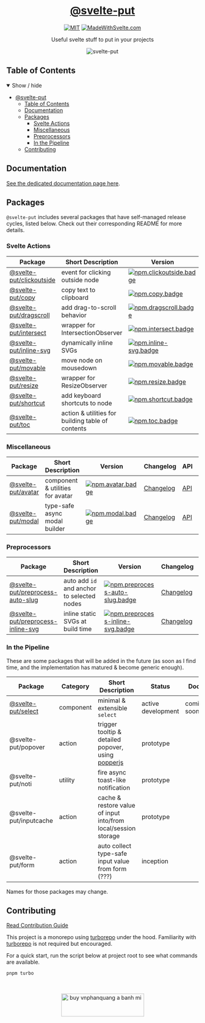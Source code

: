<div align="center">

# [@svelte-put][docs]

[![MIT][license.badge]][license] [![MadeWithSvelte.com][madewithsvelte.badge]][madewithsvelte]

Useful svelte stuff to put in your projects

![svelte-put](https://github.com/vnphanquang/svelte-put/blob/main/sites/docs/static/images/og/svelte-put.jpg)

</div>

## Table of Contents

<details open>
  <summary>Show / hide</summary>

- [@svelte-put](#svelte-put)
  - [Table of Contents](#table-of-contents)
  - [Documentation](#documentation)
  - [Packages](#packages)
    - [Svelte Actions](#svelte-actions)
    - [Miscellaneous](#miscellaneous)
    - [Preprocessors](#preprocessors)
    - [In the Pipeline](#in-the-pipeline)
  - [Contributing](#contributing)

</details>

## Documentation

[See the dedicated documentation page here][docs].

## Packages

`@svelte-put` includes several packages that have self-managed release cycles, listed below. Check out their corresponding README for more details.

### Svelte Actions

| Package                                         | Short Description                                 | Version                                       | Changelog                                  | API                             | Docs                               |
| ----------------------------------------------- | ------------------------------------------------- | --------------------------------------------- | ------------------------------------------ | ------------------------------- | ---------------------------------- |
| [@svelte-put/clickoutside][github.clickoutside] | event for clicking outside node                   | [![npm.clickoutside.badge]][npm.clickoutside] | [Changelog][github.clickoutside.changelog] | [API][github.clickoutside.docs] | [![docs.badge]][docs.clickoutside] |
| [@svelte-put/copy][github.copy]                 | copy text to clipboard                            | [![npm.copy.badge]][npm.copy]                 | [Changelog][github.copy.changelog]         | [API][github.copy.docs]         | [![docs.badge]][docs.copy]         |
| [@svelte-put/dragscroll][github.dragscroll]     | add drag-to-scroll behavior                       | [![npm.dragscroll.badge]][npm.dragscroll]     | [Changelog][github.dragscroll.changelog]   | [API][github.dragscroll.docs]   | [![docs.badge]][docs.dragscroll]   |
| [@svelte-put/intersect][github.intersect]       | wrapper for IntersectionObserver                  | [![npm.intersect.badge]][npm.intersect]       | [Changelog][github.intersect.changelog]    | [API][github.intersect.docs]    | [![docs.badge]][docs.intersect]    |
| [@svelte-put/inline-svg][github.inline-svg]     | dynamically inline SVGs                           | [![npm.inline-svg.badge]][npm.inline-svg]     | [Changelog][github.inline-svg.changelog]   | [API][github.inline-svg.docs]   | [![docs.badge]][docs.inline-svg]   |
| [@svelte-put/movable][github.movable]           | move node on mousedown                            | [![npm.movable.badge]][npm.movable]           | [Changelog][github.movable.changelog]      | [API][github.movable.docs]      | [![docs.badge]][docs.movable]      |
| [@svelte-put/resize][github.resize]             | wrapper for ResizeObserver                        | [![npm.resize.badge]][npm.resize]             | [Changelog][github.resize.changelog]       | [API][github.resize.docs]       | [![docs.badge]][docs.resize]       |
| [@svelte-put/shortcut][github.shortcut]         | add keyboard shortcuts to node                    | [![npm.shortcut.badge]][npm.shortcut]         | [Changelog][github.shortcut.changelog]     | [API][github.shortcut.docs]     | [![docs.badge]][docs.shortcut]     |
| [@svelte-put/toc][github.toc]                   | action & utilities for building table of contents | [![npm.toc.badge]][npm.toc]                   | [Changelog][github.toc.changelog]          | [API][github.toc.docs]          | [![docs.badge]][docs.toc]          |

### Miscellaneous

| Package                             | Short Description                | Version                           | Changelog                            | API                       | Docs                         |
| ----------------------------------- | -------------------------------- | --------------------------------- | ------------------------------------ | ------------------------- | ---------------------------- |
| [@svelte-put/avatar][github.avatar] | component & utilities for avatar | [![npm.avatar.badge]][npm.avatar] | [Changelog][github.avatar.changelog] | [API][github.avatar.docs] | [![docs.badge]][docs.avatar] |
| [@svelte-put/modal][github.modal]   | type-safe async modal builder    | [![npm.modal.badge]][npm.modal]   | [Changelog][github.modal.changelog]  | [API][github.modal.docs]  | [![docs.badge]][docs.modal]  |

### Preprocessors

| Package                                                           | Short Description                          | Version                                                         | Changelog                                           | API                                      | Docs                                        |
| ----------------------------------------------------------------- | ------------------------------------------ | --------------------------------------------------------------- | --------------------------------------------------- | ---------------------------------------- | ------------------------------------------- |
| [@svelte-put/preprocess-auto-slug][github.preprocess-auto-slug]   | auto add `id` and anchor to selected nodes | [![npm.preprocess-auto-slug.badge]][npm.preprocess-auto-slug]   | [Changelog][github.preprocess-auto-slug.changelog]  | [API][github.preprocess-auto-slug.docs]  | [![docs.badge]][docs.preprocess-auto-slug]  |
| [@svelte-put/preprocess-inline-svg][github.preprocess-inline-svg] | inline static SVGs at build time           | [![npm.preprocess-inline-svg.badge]][npm.preprocess-inline-svg] | [Changelog][github.preprocess-inline-svg.changelog] | [API][github.preprocess-inline-svg.docs] | [![docs.badge]][docs.preprocess-inline-svg] |

### In the Pipeline

These are some packages that will be added in the future (as soon as I find time, and the implementation has matured & become generic enough).

| Package                             | Category  | Short Description                                                            | Status             | Docs        |
| ----------------------------------- | --------- | ---------------------------------------------------------------------------- | ------------------ | ----------- |
| [@svelte-put/select][github.select] | component | minimal & extensible `select`                                                | active development | coming soon |
| @svelte-put/popover                 | action    | trigger tooltip & detailed popover, using [popperjs](https://popper.js.org/) | prototype          |
| @svelte-put/noti                    | utility   | fire async toast-like notification                                           | prototype          |
| @svelte-put/inputcache              | action    | cache & restore value of input into/from local/session storage               | prototype          |
| @svelte-put/form                    | action    | auto collect type-safe input value from form (???)                           | inception          |

Names for those packages may change.

## Contributing

[Read Contribution Guide][github.contributing]

This project is a monorepo using [turborepo] under the hood. Familiarity with [turborepo] is not required but encouraged.

For a quick start, run the script below at project root to see what commands are available.

```bash
pnpm turbo
```

<br />

<p align="center">
  <a href="https://www.buymeacoffee.com/vnphanquang" target="_blank">
    <img
      src="https://cdn.buymeacoffee.com/buttons/v2/default-blue.png"
      height="60"
      width="217"
      alt="buy vnphanquang a banh mi"
    />
  </a>
</p>

<!-- github specifics -->

[github.contributing]: ./CONTRIBUTING.md
[github.issues]: https://github.com/vnphanquang/svelte-put/issues?q=
[github.avatar]: https://github.com/vnphanquang/svelte-put/tree/main/packages/misc/avatar
[github.avatar.changelog]: https://github.com/vnphanquang/svelte-put/blob/main/packages/misc/avatar/CHANGELOG.md
[github.avatar.docs]: https://github.com/vnphanquang/svelte-put/blob/main/packages/misc/avatar/api/docs/index.md
[github.clickoutside]: https://github.com/vnphanquang/svelte-put/tree/main/packages/actions/clickoutside
[github.clickoutside.changelog]: https://github.com/vnphanquang/svelte-put/blob/main/packages/actions/clickoutside/CHANGELOG.md
[github.clickoutside.docs]: https://github.com/vnphanquang/svelte-put/blob/main/packages/actions/clickoutside/api/docs/index.md
[github.copy]: https://github.com/vnphanquang/svelte-put/tree/main/packages/actions/copy
[github.copy.changelog]: https://github.com/vnphanquang/svelte-put/blob/main/packages/actions/copy/CHANGELOG.md
[github.copy.docs]: https://github.com/vnphanquang/svelte-put/blob/main/packages/actions/copy/api/docs/index.md
[github.dragscroll]: https://github.com/vnphanquang/svelte-put/tree/main/packages/actions/dragscroll
[github.dragscroll.changelog]: https://github.com/vnphanquang/svelte-put/blob/main/packages/actions/dragscroll/CHANGELOG.md
[github.dragscroll.docs]: https://github.com/vnphanquang/svelte-put/blob/main/packages/actions/dragscroll/api/docs/index.md
[github.intersect]: https://github.com/vnphanquang/svelte-put/tree/main/packages/actions/intersect
[github.intersect.changelog]: https://github.com/vnphanquang/svelte-put/blob/main/packages/actions/intersect/CHANGELOG.md
[github.intersect.docs]: https://github.com/vnphanquang/svelte-put/blob/main/packages/actions/intersect/api/docs/index.md
[github.inline-svg]: https://github.com/vnphanquang/svelte-put/tree/main/packages/actions/inline-svg
[github.inline-svg.changelog]: https://github.com/vnphanquang/svelte-put/blob/main/packages/actions/inline-svg/CHANGELOG.md
[github.inline-svg.docs]: https://github.com/vnphanquang/svelte-put/blob/main/packages/actions/inline-svg/api/docs/index.md
[github.modal]: https://github.com/vnphanquang/svelte-put/tree/main/packages/misc/modal
[github.modal.changelog]: https://github.com/vnphanquang/svelte-put/blob/main/packages/misc/modal/CHANGELOG.md
[github.modal.docs]: https://github.com/vnphanquang/svelte-put/blob/main/packages/misc/modal/api/docs/index.md
[github.movable]: https://github.com/vnphanquang/svelte-put/tree/main/packages/actions/movable
[github.movable.changelog]: https://github.com/vnphanquang/svelte-put/blob/main/packages/actions/movable/CHANGELOG.md
[github.movable.docs]: https://github.com/vnphanquang/svelte-put/blob/main/packages/actions/movable/api/docs/index.md
[github.preprocess-auto-slug]: https://github.com/vnphanquang/svelte-put/tree/main/packages/preprocessors/auto-slug
[github.preprocess-auto-slug.changelog]: https://github.com/vnphanquang/svelte-put/blob/main/packages/preprocessors/auto-slug/CHANGELOG.md
[github.preprocess-auto-slug.docs]: https://github.com/vnphanquang/svelte-put/blob/main/packages/preprocessors/auto-slug/api/docs/index.md
[github.preprocess-inline-svg]: https://github.com/vnphanquang/svelte-put/tree/main/packages/preprocessors/inline-svg
[github.preprocess-inline-svg.changelog]: https://github.com/vnphanquang/svelte-put/blob/main/packages/preprocessors/inline-svg/CHANGELOG.md
[github.preprocess-inline-svg.docs]: https://github.com/vnphanquang/svelte-put/blob/main/packages/preprocessors/inline-svg/api/docs/index.md
[github.resize]: https://github.com/vnphanquang/svelte-put/tree/main/packages/actions/resize
[github.resize.changelog]: https://github.com/vnphanquang/svelte-put/blob/main/packages/actions/resize/CHANGELOG.md
[github.resize.docs]: https://github.com/vnphanquang/svelte-put/blob/main/packages/actions/resize/api/docs/index.md
[github.select]: https://github.com/vnphanquang/svelte-put/tree/main/packages/components/select
[github.select.changelog]: https://github.com/vnphanquang/svelte-put/blob/main/packages/components/select/CHANGELOG.md
[github.select.docs]: https://github.com/vnphanquang/svelte-put/blob/main/packages/components/select/api/docs/index.md
[github.shortcut]: https://github.com/vnphanquang/svelte-put/tree/main/packages/actions/shortcut
[github.shortcut.changelog]: https://github.com/vnphanquang/svelte-put/blob/main/packages/actions/shortcut/CHANGELOG.md
[github.shortcut.docs]: https://github.com/vnphanquang/svelte-put/blob/main/packages/actions/shortcut/api/docs/index.md
[github.toc]: https://github.com/vnphanquang/svelte-put/tree/main/packages/actions/toc
[github.toc.changelog]: https://github.com/vnphanquang/svelte-put/blob/main/packages/actions/toc/CHANGELOG.md
[github.toc.docs]: https://github.com/vnphanquang/svelte-put/blob/main/packages/actions/toc/api/docs/index.md

<!-- heading badge -->

[license.badge]: https://img.shields.io/badge/license-MIT-blue.svg
[license]: ./LICENSE
[madewithsvelte.badge]: https://madewithsvelte.com/storage/repo-shields/4070-shield.svg
[madewithsvelte]: https://madewithsvelte.com/p/svelte-put/shield-link

<!-- npm -->

[npm.avatar.badge]: https://img.shields.io/npm/v/@svelte-put/avatar
[npm.avatar]: https://www.npmjs.com/package/@svelte-put/avatar
[npm.clickoutside.badge]: https://img.shields.io/npm/v/@svelte-put/clickoutside
[npm.clickoutside]: https://www.npmjs.com/package/@svelte-put/clickoutside
[npm.copy.badge]: https://img.shields.io/npm/v/@svelte-put/copy
[npm.copy]: https://www.npmjs.com/package/@svelte-put/copy
[npm.dragscroll.badge]: https://img.shields.io/npm/v/@svelte-put/dragscroll
[npm.dragscroll]: https://www.npmjs.com/package/@svelte-put/dragscroll
[npm.intersect.badge]: https://img.shields.io/npm/v/@svelte-put/intersect
[npm.intersect]: https://www.npmjs.com/package/@svelte-put/intersect
[npm.inline-svg.badge]: https://img.shields.io/npm/v/@svelte-put/inline-svg
[npm.inline-svg]: https://www.npmjs.com/package/@svelte-put/inline-svg
[npm.modal.badge]: https://img.shields.io/npm/v/@svelte-put/modal
[npm.modal]: https://www.npmjs.com/package/@svelte-put/modal
[npm.movable.badge]: https://img.shields.io/npm/v/@svelte-put/movable
[npm.movable]: https://www.npmjs.com/package/@svelte-put/movable
[npm.preprocess-auto-slug.badge]: https://img.shields.io/npm/v/@svelte-put/preprocess-auto-slug
[npm.preprocess-auto-slug]: https://www.npmjs.com/package/@svelte-put/preprocess-auto-slug
[npm.preprocess-inline-svg.badge]: https://img.shields.io/npm/v/@svelte-put/preprocess-inline-svg
[npm.preprocess-inline-svg]: https://www.npmjs.com/package/@svelte-put/preprocess-inline-svg
[npm.resize.badge]: https://img.shields.io/npm/v/@svelte-put/resize
[npm.resize]: https://www.npmjs.com/package/@svelte-put/resize
[npm.shortcut.badge]: https://img.shields.io/npm/v/@svelte-put/shortcut
[npm.shortcut]: https://www.npmjs.com/package/@svelte-put/shortcut
[npm.toc.badge]: https://img.shields.io/npm/v/@svelte-put/toc
[npm.toc]: https://www.npmjs.com/package/@svelte-put/toc

<!-- svelte REPL -->

[turborepo]: https://turborepo.org/

<!-- docs linking -->

[docs]: https://svelte-put.vnphanquang.com
[docs.avatar]: https://svelte-put.vnphanquang.com/docs/avatar
[docs.clickoutside]: https://svelte-put.vnphanquang.com/docs/clickoutside
[docs.copy]: https://svelte-put.vnphanquang.com/docs/copy
[docs.dragscroll]: https://svelte-put.vnphanquang.com/docs/dragscroll
[docs.intersect]: https://svelte-put.vnphanquang.com/docs/intersect
[docs.inline-svg]: https://svelte-put.vnphanquang.com/docs/inline-svg
[docs.modal]: https://svelte-put.vnphanquang.com/docs/modal
[docs.movable]: https://svelte-put.vnphanquang.com/docs/movable
[docs.preprocess-auto-slug]: https://svelte-put.vnphanquang.com/docs/preprocess-auto-slug
[docs.preprocess-inline-svg]: https://svelte-put.vnphanquang.com/docs/preprocess-inline-svg
[docs.select]: https://svelte-put.vnphanquang.com/docs/select
[docs.resize]: https://svelte-put.vnphanquang.com/docs/resize
[docs.shortcut]: https://svelte-put.vnphanquang.com/docs/shortcut
[docs.toc]: https://svelte-put.vnphanquang.com/docs/toc
[docs.badge]: https://img.shields.io/badge/-Docs%20Site-blue
